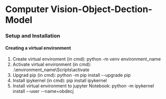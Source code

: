 # Computer Vision-Object-Dection-Model
### Setup and Installation
#### Creating a virtual environment
1. Create virtual enviroment (in cmd): python -m venv environment_name
2. Activate virtual environment (in cmd): .\environment_name\Scripts\activate  
3. Upgrad pip (in cmd): python -m pip install --upgrade pip
4. Install ipykernel (in cmd): pip install ipykernel
5. Install virtual environment to jupyter Notebook: python -m ipykernel install --user --name=obdecj
